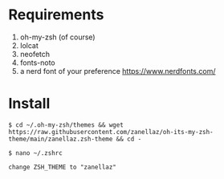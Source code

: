 # Requirements

1. oh-my-zsh (of course)
2. lolcat
3. neofetch
4. fonts-noto
5. a nerd font of your preference https://www.nerdfonts.com/

# Install

````
$ cd ~/.oh-my-zsh/themes && wget https://raw.githubusercontent.com/zanellaz/oh-its-my-zsh-theme/main/zanellaz.zsh-theme && cd -
````

````
$ nano ~/.zshrc
````

````
change ZSH_THEME to "zanellaz"
````
